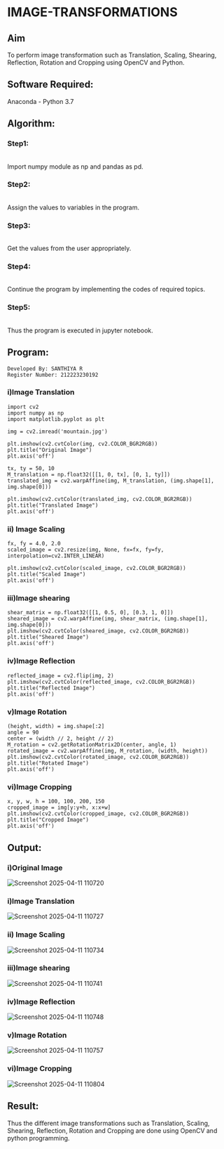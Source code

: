 # IMAGE-TRANSFORMATIONS


## Aim
To perform image transformation such as Translation, Scaling, Shearing, Reflection, Rotation and Cropping using OpenCV and Python.

## Software Required:
Anaconda - Python 3.7

## Algorithm:
### Step1:
<br>Import numpy module as np and pandas as pd.

### Step2:
<br>Assign the values to variables in the program.
### Step3:
<br>Get the values from the user appropriately.


### Step4:
<br>Continue the program by implementing the codes of required topics.

### Step5:
<br>Thus the program is executed in jupyter notebook.

## Program:
```
Developed By: SANTHIYA R
Register Number: 212223230192
```
### i)Image Translation
```
import cv2
import numpy as np
import matplotlib.pyplot as plt

img = cv2.imread('mountain.jpg')

plt.imshow(cv2.cvtColor(img, cv2.COLOR_BGR2RGB)) 
plt.title("Original Image")  
plt.axis('off')

tx, ty = 50, 10
M_translation = np.float32([[1, 0, tx], [0, 1, ty]])
translated_img = cv2.warpAffine(img, M_translation, (img.shape[1], img.shape[0]))  

plt.imshow(cv2.cvtColor(translated_img, cv2.COLOR_BGR2RGB))
plt.title("Translated Image")  
plt.axis('off')
```

### ii) Image Scaling
```
fx, fy = 4.0, 2.0  
scaled_image = cv2.resize(img, None, fx=fx, fy=fy, interpolation=cv2.INTER_LINEAR)

plt.imshow(cv2.cvtColor(scaled_image, cv2.COLOR_BGR2RGB))  
plt.title("Scaled Image")
plt.axis('off')
```


### iii)Image shearing
```
shear_matrix = np.float32([[1, 0.5, 0], [0.3, 1, 0]])  
sheared_image = cv2.warpAffine(img, shear_matrix, (img.shape[1], img.shape[0]))
plt.imshow(cv2.cvtColor(sheared_image, cv2.COLOR_BGR2RGB))
plt.title("Sheared Image") 
plt.axis('off')
```


### iv)Image Reflection
```
reflected_image = cv2.flip(img, 2)
plt.imshow(cv2.cvtColor(reflected_image, cv2.COLOR_BGR2RGB))  
plt.title("Reflected Image")
plt.axis('off')
```


### v)Image Rotation
```
(height, width) = img.shape[:2] 
angle = 90
center = (width // 2, height // 2) 
M_rotation = cv2.getRotationMatrix2D(center, angle, 1) 
rotated_image = cv2.warpAffine(img, M_rotation, (width, height))  
plt.imshow(cv2.cvtColor(rotated_image, cv2.COLOR_BGR2RGB)) 
plt.title("Rotated Image") 
plt.axis('off')
```



### vi)Image Cropping

```
x, y, w, h = 100, 100, 200, 150 
cropped_image = img[y:y+h, x:x+w]
plt.imshow(cv2.cvtColor(cropped_image, cv2.COLOR_BGR2RGB)) 
plt.title("Cropped Image")
plt.axis('off')
```

## Output:
### i)Original Image
![Screenshot 2025-04-11 110720](https://github.com/user-attachments/assets/a1d0d69c-bb77-4a48-9266-49eca95fea95)


### i)Image Translation
![Screenshot 2025-04-11 110727](https://github.com/user-attachments/assets/97c4bcb6-e01e-4816-9bbe-b3c4f87501fe)


### ii) Image Scaling
![Screenshot 2025-04-11 110734](https://github.com/user-attachments/assets/63c5836f-929f-47f3-b94d-4da4069b82ea)



### iii)Image shearing
![Screenshot 2025-04-11 110741](https://github.com/user-attachments/assets/39f4e03a-e8c7-4512-8977-143f514c03f5)



### iv)Image Reflection
![Screenshot 2025-04-11 110748](https://github.com/user-attachments/assets/2b612b5c-cd02-4028-a27a-f66c16ebfa41)

### v)Image Rotation
![Screenshot 2025-04-11 110757](https://github.com/user-attachments/assets/ea81aa5b-1080-4509-9c0b-50b3870b4d2d)




### vi)Image Cropping
![Screenshot 2025-04-11 110804](https://github.com/user-attachments/assets/4ff2dd23-d647-4280-8e63-bfd9f19e44cb)

## Result: 

Thus the different image transformations such as Translation, Scaling, Shearing, Reflection, Rotation and Cropping are done using OpenCV and python programming.
